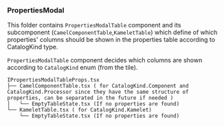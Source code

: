 ### PropertiesModal

This folder contains `PropertiesModalTable` component and its subcomponent (`CamelComponentTable`,`KameletTable`) which define of which properties' columns should be shown in the properties table according to CatalogKind type.

`PropertiesModalTable` component decides which columns are shown according to `CatalogKind` enum (from the tile).

```
IPropertiesModalTableProps.tsx
├── CamelComponentTable.tsx ( for CatalogKind.Component and  CatalogKind.Processor since they have the same structure of properties, can be separated in the future if needed )
│   └── EmptyTableState.tsx (If no properties are found)
└── KameletTable.tsx ( for CatalogKind.Kamelet)
    └── EmptyTableState.tsx (If no properties are found)
```
